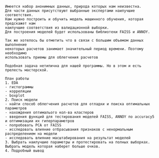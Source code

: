     Имеется набор анонимных данных, природа которых нам неизвестна. 
    Для части данных присутствуют выбранные экспертами наилучшие соответствия.
    Нам нужно построить и обучить модель машинного обучения, которая предскажет нам 
    наилучшие соответствия из валидационной выборки.
    Для построения моделей будет использованы библиотеки FAISS и ANNOY.
    
    Так же хотелось бы отметить что в связи с большим объемом данных выполнение 
    некоторых расчетов занимает значительный период времени. Поэтому необходимо 
    использовать приемы для облегчения расчетов

    Подобная задача нетипична для нашей программы. Но в этом и есть прелесть мастерской.
       
    План работы
    1. EDA
    - гистограммы
    - корреляции
    - boxplot
    2. Поиск модели 
    - найти способ облегчения расчетов для отладки и поиска оптимальных параметров
    - нахождения оптималього кол-ва кластеров
    - введения функций для тестирования моделей FAISS, ANNOY по accuracy5 и оптимизации их гиперпараметров
    - попробовать PCA от FAISS
    - исследовать влияние отбрасывания признаков с ненормальным распределением на модели
    - исследовать влияние масштабирования на результат моделей
    3. Выбрать наилучшие параметры и протестировать на полных выборках. Выбрать модель которая наберет больше очков.
    4. Подробный вывод
    
